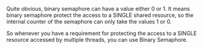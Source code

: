 Quite obvious, binary semaphore can have a value either 0 or 1. It means binary semaphore protect 
the access to a SINGLE shared resource, so the internal counter of the semaphore can only take 
the values 1 or 0.

So whenever you have a requirement for protecting the access to a SINGLE resource accessed 
by multiple threads, you can use Binary Semaphore.